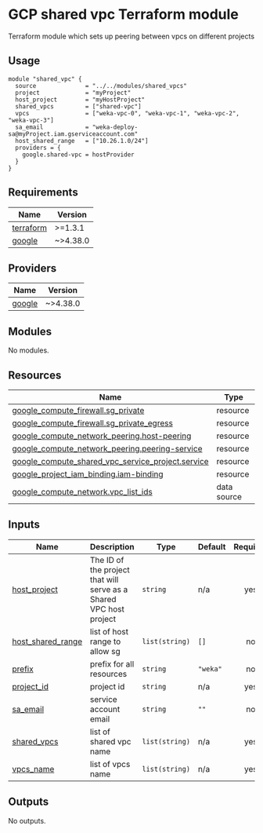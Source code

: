 # GCP shared vpc Terraform module
Terraform module which sets up peering between vpcs on different projects

## Usage
```hcl
module "shared_vpc" {
  source              = "../../modules/shared_vpcs"
  project             = "myProject"
  host_project        = "myHostProject"
  shared_vpcs         = ["shared-vpc"]
  vpcs                = ["weka-vpc-0", "weka-vpc-1", "weka-vpc-2", "weka-vpc-3"]
  sa_email            = "weka-deploy-sa@myProject.iam.gserviceaccount.com"
  host_shared_range   = ["10.26.1.0/24"]
  providers = {
    google.shared-vpc = hostProvider
  }
}
```

<!-- BEGIN_TF_DOCS -->
## Requirements

| Name | Version |
|------|---------|
| <a name="requirement_terraform"></a> [terraform](#requirement\_terraform) | >=1.3.1 |
| <a name="requirement_google"></a> [google](#requirement\_google) | ~>4.38.0 |

## Providers

| Name | Version |
|------|---------|
| <a name="provider_google"></a> [google](#provider\_google) | ~>4.38.0 |

## Modules

No modules.

## Resources

| Name | Type |
|------|------|
| [google_compute_firewall.sg_private](https://registry.terraform.io/providers/hashicorp/google/latest/docs/resources/compute_firewall) | resource |
| [google_compute_firewall.sg_private_egress](https://registry.terraform.io/providers/hashicorp/google/latest/docs/resources/compute_firewall) | resource |
| [google_compute_network_peering.host-peering](https://registry.terraform.io/providers/hashicorp/google/latest/docs/resources/compute_network_peering) | resource |
| [google_compute_network_peering.peering-service](https://registry.terraform.io/providers/hashicorp/google/latest/docs/resources/compute_network_peering) | resource |
| [google_compute_shared_vpc_service_project.service](https://registry.terraform.io/providers/hashicorp/google/latest/docs/resources/compute_shared_vpc_service_project) | resource |
| [google_project_iam_binding.iam-binding](https://registry.terraform.io/providers/hashicorp/google/latest/docs/resources/project_iam_binding) | resource |
| [google_compute_network.vpc_list_ids](https://registry.terraform.io/providers/hashicorp/google/latest/docs/data-sources/compute_network) | data source |

## Inputs

| Name | Description | Type | Default | Required |
|------|-------------|------|---------|:--------:|
| <a name="input_host_project"></a> [host\_project](#input\_host\_project) | The ID of the project that will serve as a Shared VPC host project | `string` | n/a | yes |
| <a name="input_host_shared_range"></a> [host\_shared\_range](#input\_host\_shared\_range) | list of host range to allow sg | `list(string)` | `[]` | no |
| <a name="input_prefix"></a> [prefix](#input\_prefix) | prefix for all resources | `string` | `"weka"` | no |
| <a name="input_project_id"></a> [project\_id](#input\_project\_id) | project id | `string` | n/a | yes |
| <a name="input_sa_email"></a> [sa\_email](#input\_sa\_email) | service account email | `string` | `""` | no |
| <a name="input_shared_vpcs"></a> [shared\_vpcs](#input\_shared\_vpcs) | list of shared vpc name | `list(string)` | n/a | yes |
| <a name="input_vpcs_name"></a> [vpcs\_name](#input\_vpcs\_name) | list of vpcs name | `list(string)` | n/a | yes |

## Outputs

No outputs.
<!-- END_TF_DOCS -->
